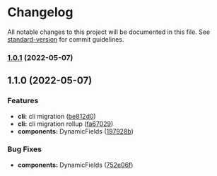 # Changelog

All notable changes to this project will be documented in this file. See [standard-version](https://github.com/conventional-changelog/standard-version) for commit guidelines.

### [1.0.1](https://github.com/pyvvo/react-hm-dynamic-form/compare/v1.1.0...v1.0.1) (2022-05-07)

## 1.1.0 (2022-05-07)


### Features

* **cli:** cli migration ([be812d0](https://github.com/pyvvo/react-hm-dynamic-form/commit/be812d0c457b49fe644cc21b5b5f2a581a125b1c))
* **cli:** cli migration rollup ([fa67029](https://github.com/pyvvo/react-hm-dynamic-form/commit/fa670297f9a1671d2417bcb0352505e7a00c1325))
* **components:** DynamicFields ([197928b](https://github.com/pyvvo/react-hm-dynamic-form/commit/197928b9776fb77e6a7801c47f51bc404ae99ae7))


### Bug Fixes

* **components:** DynamicFields ([752e06f](https://github.com/pyvvo/react-hm-dynamic-form/commit/752e06fb2f16a574a5c7e3067eb959045d3b3fba))

